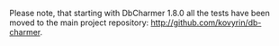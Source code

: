 Please note, that starting with DbCharmer 1.8.0 all the tests have been moved to the main project repository: http://github.com/kovyrin/db-charmer.
